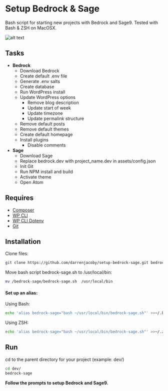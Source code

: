 # Setup Bedrock & Sage
Bash script for starting new projects with Bedrock and Sage9.  Tested with Bash & ZSH on MacOSX.

![alt text](https://cloud.githubusercontent.com/assets/15921694/18224048/2964a45a-71c9-11e6-9ac6-a4c6d5acf324.gif "Bedrock Sage Bash Setup")

## Tasks
* **Bedrock**
  * Download Bedrock
  * Create default .env file
  * Generate .env salts
  * Create database
  * Run WordPress install
  * Update WordPress options
    * Remove blog description
    * Update start of week
    * Update timezone
    * Update permalink structure
  * Remove default posts
  * Remove default themes
  * Create default homepage
  * Install plugins
    * Disable comments
* **Sage**
  * Download Sage
  * Replace bedrock.dev with project_name.dev in assets/config.json
  * Init Git
  * Run NPM install and build
  * Activate theme
  * Open Atom

## Requires
* [Composer](https://getcomposer.org/doc/00-intro.md)
* [WP CLI](https://github.com/wp-cli/wp-cli)
* [WP CLI Dotenv](https://github.com/aaemnnosttv/wp-cli-dotenv-command)
* [Git](https://git-scm.com/)

## Installation
Clone files:
```bash
git clone https://github.com/darrenjacoby/setup-bedrock-sage.git bedrock-sage
```

Move bash script bedrock-sage.sh to /usr/local/bin:
```bash
mv /bedrock-sage/bedrock-sage.sh  /usr/local/bin
```

#### Set up an alias:
Using Bash:
```bash
echo 'alias bedrock-sage="bash ~/usr/local/bin/bedrock-sage.sh"' >>~/.bash_profile
```
Using ZSH:
```bash
echo 'alias bedrock-sage="bash ~/usr/local/bin/bedrock-sage.sh"' >>~/.zshrc
```

## Run
cd to the parent directory for your project (example: dev/)

```bash
cd dev/
bedrock-sage
```
**Follow the prompts to setup Bedrock and Sage9.**
